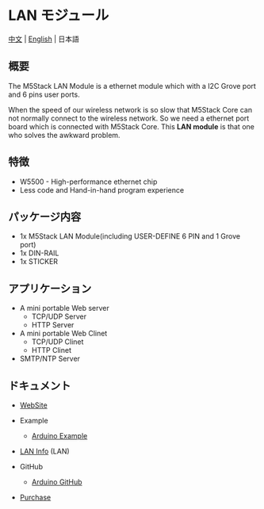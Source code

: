 # LAN モジュール

[中文](zh_CN/product_documents/modules/module_lan) | [English](en/product_documents/modules/module_lan) | 日本語

## 概要

The M5Stack LAN Module is a ethernet module which with a I2C Grove port and 6 pins user ports.

When the speed of our wireless network is so slow that M5Stack Core can not normally connect to the wireless network.
So we need a ethernet port board which is connected with M5Stack Core. This **LAN module** is that one who solves the awkward problem.

## 特徴

- W5500 - High-performance ethernet chip
- Less code and Hand-in-hand program experience

## パッケージ内容

- 1x M5Stack LAN Module(including USER-DEFINE 6 PIN and 1 Grove port)
- 1x DIN-RAIL
- 1x STICKER

## アプリケーション

- A mini portable Web server
  - TCP/UDP Server
  - HTTP Server
- A mini portable Web Clinet
  - TCP/UDP Clinet
  - HTTP Clinet
- SMTP/NTP Server

## ドキュメント

- [WebSite](https://m5stack.com)

- Example
  - [Arduino Example](https://github.com/m5stack/M5Stack/tree/master/examples/Modules/W5500)

- [LAN Info](https://www.u-blox.com/zh/product/neo-m8-series) (LAN)

- GitHub
  - [Arduino GitHub](https://github.com/m5stack/M5Stack)

- [Purchase](https://www.aliexpress.com/store/product/M5Stack-New-Arrival-LAN-Module-with-W5500-Chip-LanProto-Ethernet-convert-Network-Module-Microcontroller-for-Arduino/3226069_32904089417.html)
